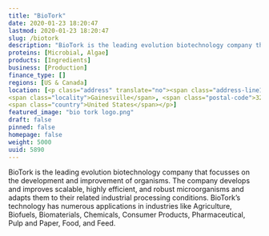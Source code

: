 ```yaml
---
title: "BioTork"
date: 2020-01-23 18:20:47
lastmod: 2020-01-23 18:20:47
slug: /biotork
description: "BioTork is the leading evolution biotechnology company that focusses on the development and improvement of organisms. The company develops and improves scalable, highly efficient, and robust microorganisms and adapts them to their related industrial processing conditions. BioTork’s technology has numerous applications in industries like Agriculture, Biofuels, Biomaterials, Chemicals, Consumer Products, Pharmaceutical, Pulp and Paper, Food, and Feed."
proteins: [Microbial, Algae]
products: [Ingredients]
business: [Production]
finance_type: []
regions: [US & Canada]
location: [<p class="address" translate="no"><span class="address-line1">Southeast Hawthorne Road</span><br>
<span class="locality">Gainesville</span>, <span class="postal-code">32641</span><br>
<span class="country">United States</span></p>]
featured_image: "bio tork logo.png"
draft: false
pinned: false
homepage: false
weight: 5000
uuid: 5890
---
```

<p>BioTork is the leading evolution biotechnology company that focusses on the development and improvement of organisms. The company develops and improves scalable, highly efficient, and robust microorganisms and adapts them to their related industrial processing conditions. BioTork’s technology has numerous applications in industries like Agriculture, Biofuels, Biomaterials, Chemicals, Consumer Products, Pharmaceutical, Pulp and Paper, Food, and Feed.</p>
